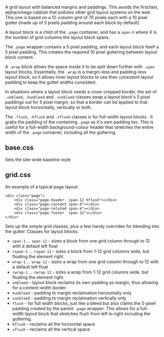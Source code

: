 
A grid layout with balanced margins and paddings. This avoids the first/last, alpha/omega rubbish that pollutes other grid layout systems on the web. This one is based on a 12-column grid of 70 pixels each with a 10 pixel gutter (made up of 5 pixels padding around each block by default).

A layout block is a child of the `.page` container, and has a `span-X` where X is the number of grid-columns the layout block spans.

The `.page` wrapper contains a 5 pixel padding, and each layout block itself a 5 pixel padding. This creates the required 10 pixel guttering between layout block content.

A `.wrap` block allows the space inside it to be split down further with `.span` layout blocks. Essentially, the `.wrap` is a margin-less and padding-less layout block, so it allows inner layout blocks to use their consistent layout padding to keep the gutter widths consistent.

In situations where a layout block needs a close-cropped border, the set of `.unbleed`, `.hunbleed` and `.vunbleed` classes swap a layout block's 5 pixel paddings out for 5 pixel margin, so that a border can be applied to that layout block horizontally, vertically or both. 

The `.flush`, `.hflush` and `.vflush` classes is for full-width layout blocks . It grabs the padding of the containing `.page` as it's own padding too. This is useful for a full-width background-colour header that stretches the entire width of the `.page` container, including all the guttering.

base.css
--------

Sets the site-wide baseline style


grid.css
--------

An example of a typical page layout:

	<div class="page">
		<div class="page-header  span-12 hflush"></div>
		<div class="page-content span-8"></div>
		<div class="page-related span-4"></div>
		<div class="page-footer  span-12"></div>
	</div>

Sets up the simple grid classes, plus a few handy overrides for bleeding into the gutter. Classes for layout blocks:

* `span-1` ... `span-12` - sizes a block from one grid column through to 12 with a default left float
* `rspan-1` ... `rspan-12` - sizes a block from 1-12 grid columns wide, but floating the element right.
* `wrap-1` ... `wrap-12` - sizes a wrap from one grid column through to 12 with a default left float
* `rwrap-1` ... `rwrap-12` - sizes a wrap from 1-12 grid columns wide, but floating the element right.
* `unbleed` - layout block reclaims its own padding as margin, thus allowing for a content-width border.
* `hunbleed` - padding to margin reclaimation horizontally only
* `vunbleed` - padding to margin reclaimation vertically only
* `flush` - for full width blocks, just like a bleed but also claims the 5-pixel padding created by the parent `.page` wrapper. This allows for a full-width layout block that stretches flush from left to right including the guttering.
* `hflush` - reclaims all the horizontal space
* `vflush` - reclaims all the vertical space.



